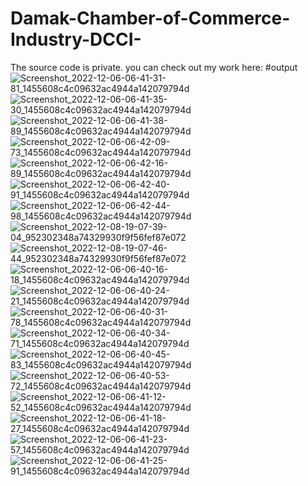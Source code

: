 # Damak-Chamber-of-Commerce-Industry-DCCI-

The source code is private.
you can check out my work here:
#output
![Screenshot_2022-12-06-06-41-31-81_1455608c4c09632ac4944a142079794d](https://user-images.githubusercontent.com/95414932/206459002-0bbb7756-8fab-4f24-840e-45d6a499c918.jpg)
![Screenshot_2022-12-06-06-41-35-30_1455608c4c09632ac4944a142079794d](https://user-images.githubusercontent.com/95414932/206459013-dded7689-2994-46a7-b1df-af3ab3dd2a37.jpg)
![Screenshot_2022-12-06-06-41-38-89_1455608c4c09632ac4944a142079794d](https://user-images.githubusercontent.com/95414932/206459017-bfb8b22c-2aa9-4470-91a9-4ffb4a3a522a.jpg)
![Screenshot_2022-12-06-06-42-09-73_1455608c4c09632ac4944a142079794d](https://user-images.githubusercontent.com/95414932/206459019-c02a878f-6773-4ae1-9b6b-bf2a259d7712.jpg)
![Screenshot_2022-12-06-06-42-16-89_1455608c4c09632ac4944a142079794d](https://user-images.githubusercontent.com/95414932/206459025-d273151d-9e3b-40c2-a244-9fb0323be2d6.jpg)
![Screenshot_2022-12-06-06-42-40-91_1455608c4c09632ac4944a142079794d](https://user-images.githubusercontent.com/95414932/206459028-7157d297-22e7-480d-b833-fb806258b52f.jpg)
![Screenshot_2022-12-06-06-42-44-98_1455608c4c09632ac4944a142079794d](https://user-images.githubusercontent.com/95414932/206459033-61bd5a11-2ec0-4b1a-bcab-00e46ce8b91c.jpg)
![Screenshot_2022-12-08-19-07-39-04_952302348a74329930f9f56fef87e072](https://user-images.githubusercontent.com/95414932/206459036-2f724063-8a7c-4d8f-b501-8058374dc089.jpg)
![Screenshot_2022-12-08-19-07-46-44_952302348a74329930f9f56fef87e072](https://user-images.githubusercontent.com/95414932/206459039-05302e5d-3ea0-4cc7-b7a9-814a08b4e4ca.jpg)
![Screenshot_2022-12-06-06-40-16-18_1455608c4c09632ac4944a142079794d](https://user-images.githubusercontent.com/95414932/206459046-7d5590cd-616d-45d7-a5de-1d6184ce2bfe.jpg)
![Screenshot_2022-12-06-06-40-24-21_1455608c4c09632ac4944a142079794d](https://user-images.githubusercontent.com/95414932/206459051-8a78bcbe-0eef-4f45-b9d4-d5ff4aad8b84.jpg)
![Screenshot_2022-12-06-06-40-31-78_1455608c4c09632ac4944a142079794d](https://user-images.githubusercontent.com/95414932/206459053-2ba6bfd5-7dc4-4c9a-b082-255f69377e18.jpg)
![Screenshot_2022-12-06-06-40-34-71_1455608c4c09632ac4944a142079794d](https://user-images.githubusercontent.com/95414932/206459055-8e0552dd-fa70-4259-ad41-c3e67a7636de.jpg)
![Screenshot_2022-12-06-06-40-45-83_1455608c4c09632ac4944a142079794d](https://user-images.githubusercontent.com/95414932/206459061-f604a2da-b386-4a4f-b224-3ec1e1511f25.jpg)
![Screenshot_2022-12-06-06-40-53-72_1455608c4c09632ac4944a142079794d](https://user-images.githubusercontent.com/95414932/206459065-25d69712-8058-424c-8a51-3280d30aae8a.jpg)
![Screenshot_2022-12-06-06-41-12-52_1455608c4c09632ac4944a142079794d](https://user-images.githubusercontent.com/95414932/206459067-eb64ca5f-d903-4509-adcb-a89f851a1f7b.jpg)
![Screenshot_2022-12-06-06-41-18-27_1455608c4c09632ac4944a142079794d](https://user-images.githubusercontent.com/95414932/206459070-1a0d4b30-a1e8-410a-aefd-f2d805970ec6.jpg)
![Screenshot_2022-12-06-06-41-23-57_1455608c4c09632ac4944a142079794d](https://user-images.githubusercontent.com/95414932/206459077-557b2899-9e6a-46c1-ad34-60c66ab85fd0.jpg)
![Screenshot_2022-12-06-06-41-25-91_1455608c4c09632ac4944a142079794d](https://user-images.githubusercontent.com/95414932/206459086-abd96765-d94e-4875-b967-c2bee311aa70.jpg)
